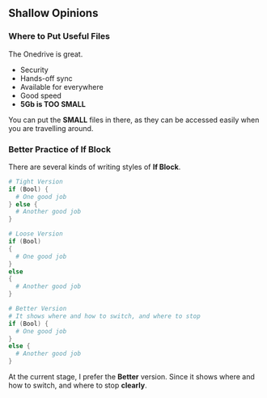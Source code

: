 ## Shallow Opinions

### Where to Put Useful Files

The Onedrive is great.

- Security
- Hands-off sync
- Available for everywhere
- Good speed
- **5Gb is TOO SMALL**

You can put the **SMALL** files in there,
as they can be accessed easily when you are travelling around.

### Better Practice of If Block

There are several kinds of writing styles of **If Block**.

```ps1
# Tight Version
if (Bool) {
  # One good job
} else {
  # Another good job
}

# Loose Version
if (Bool)
{
  # One good job
}
else
{
  # Another good job
}

# Better Version
# It shows where and how to switch, and where to stop
if (Bool) {
  # One good job
}
else {
  # Another good job
}
```

At the current stage, I prefer the **Better** version.
Since it shows where and how to switch, and where to stop **clearly**.
